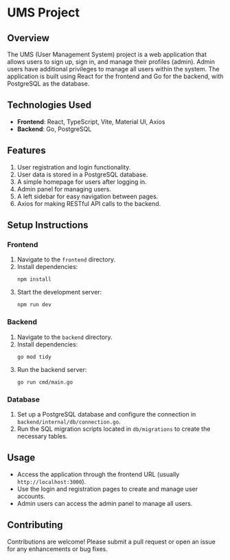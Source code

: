 # UMS Project

## Overview
The UMS (User Management System) project is a web application that allows users to sign up, sign in, and manage their profiles (admin). Admin users have additional privileges to manage all users within the system. The application is built using React for the frontend and Go for the backend, with PostgreSQL as the database.

## Technologies Used
- **Frontend**: React, TypeScript, Vite, Material UI, Axios
- **Backend**: Go, PostgreSQL

## Features
1. User registration and login functionality.
2. User data is stored in a PostgreSQL database.
3. A simple homepage for users after logging in.
4. Admin panel for managing users.
5. A left sidebar for easy navigation between pages.
6. Axios for making RESTful API calls to the backend.

## Setup Instructions

### Frontend
1. Navigate to the `frontend` directory.
2. Install dependencies:
   ```
   npm install
   ```
3. Start the development server:
   ```
   npm run dev
   ```


### Backend
1. Navigate to the `backend` directory.
2. Install dependencies:
   ```
   go mod tidy
   ```
3. Run the backend server:
   ```
   go run cmd/main.go
   ```

### Database
1. Set up a PostgreSQL database and configure the connection in `backend/internal/db/connection.go`.
2. Run the SQL migration scripts located in `db/migrations` to create the necessary tables.


## Usage
- Access the application through the frontend URL (usually `http://localhost:3000`).
- Use the login and registration pages to create and manage user accounts.
- Admin users can access the admin panel to manage all users.


## Contributing
Contributions are welcome! Please submit a pull request or open an issue for any enhancements or bug fixes.
